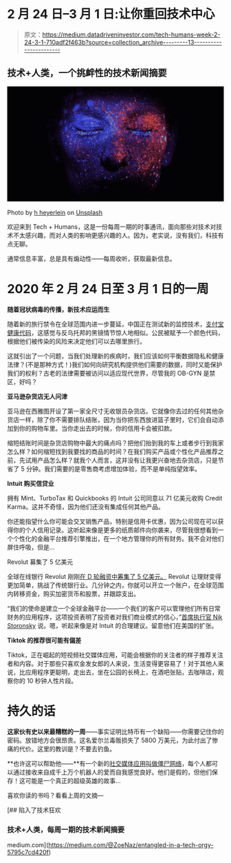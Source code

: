 # 2 月 24 日–3 月 1 日:让你重回技术中心

> 原文：<https://medium.datadriveninvestor.com/tech-humans-week-2-24-3-1-710adf2f463b?source=collection_archive---------13----------------------->

## 技术+人类，一个挑衅性的技术新闻摘要

![](img/dbc40f7731e86207c4e22497798a8ac6.png)

Photo by [h heyerlein](https://unsplash.com/@heyerlein?utm_source=unsplash&utm_medium=referral&utm_content=creditCopyText) on [Unsplash](https://unsplash.com/s/photos/human?utm_source=unsplash&utm_medium=referral&utm_content=creditCopyText)

欢迎来到 Tech + Humans，这是一份每周一期的时事通讯，面向那些对技术对技术不太感兴趣，而对人类的影响更感兴趣的人。因为，老实说，没有我们，科技有点无聊。

通常信息丰富，总是具有煽动性——每周收听，获取最新信息。

# 2020 年 2 月 24 日至 3 月 1 日的一周

**随着冠状病毒的传播，新技术应运而生**

随着新的旅行禁令在全球范围内进一步蔓延，中国正在测试新的监控技术，[支付宝健康代码](https://www.nytimes.com/2020/03/01/business/china-coronavirus-surveillance.html?action=click&module=Top%20Stories&pgtype=Homepage)，这感觉与反乌托邦的黑镜情节惊人地相似。公民被赋予一个颜色代码，根据他们被传染的风险来决定他们可以去哪里旅行。

这就引出了一个问题，当我们处理新的疾病时，我们应该如何平衡数据隐私和健康法律？(不是那种方式！)我们如何向研究机构提供他们需要的数据，同时又能保护我们的权利？古老的法律需要被访问以适应现代世界，尽管我的 OB-GYN 是禁区，好吗？

**亚马逊杂货店无人问津**

亚马逊在西雅图开设了第一家全尺寸无收银员杂货店。它就像你去过的任何其他杂货店一样，除了你不需要排队结账，因为当你把东西放进篮子里时，它们会自动添加到你的购物车里。当你走出去的时候，你的信用卡会被扣款。

缩短结账时间是杂货店购物中最大的痛点吗？把他们抬到我的车上或者步行到我家怎么样？如何缩短找到我要找的商品的时间？在我们购买产品或个性化产品推荐之前，先试用产品怎么样？就我个人而言，这并没有让我更兴奋地去杂货店，只是节省了 5 分钟。我们需要的是零售商考虑增加体验，而不是单纯指望效率。

**Intuit 购买信贷业**

拥有 Mint、TurboTax 和 Quickbooks 的 Intuit 公司同意以 71 亿美元收购 Credit Karma。这并不奇怪，因为他们还没有集成任何其他产品。

你还能指望什么你可能会交叉销售产品，特别是信用卡优惠，因为公司现在可以获得你的个人信用记录。这听起来像是更多的纸质邮件向你袭来，尽管我很想看到一个个性化的金融平台推荐引擎推出，在一个地方管理你的所有财务。我不会对他们屏住呼吸，但是…

Revolut 募集了 5 亿美元

全球在线银行 Revolut 刚刚[在 D 轮融资中筹集了 5 亿美元。](https://techcrunch.com/2020/02/24/revolut-raises-500-million-at-5-5-billion-valuation/) Revolut 让理财变得更加简单，挑战了传统银行业。几分钟之内，你就可以开立一个账户，在全球范围内转移资金，购买加密货币和股票，并跟踪支出。

“我们的使命是建立一个全球金融平台——一个我们的客户可以管理他们所有日常财务的应用程序，这项投资表明了投资者对我们商业模式的信心，”[首席执行官 Nik Storonsky](https://techcrunch.com/2020/02/24/revolut-raises-500-million-at-5-5-billion-valuation/) 说。嗯，听起来像是对 Intuit 的合理建议。留意他们在美国的扩张。

**Tiktok 的推荐很可能有偏差**

Tiktok，正在崛起的短视频社交媒体应用，可能会根据你的关注者的样子推荐关注者和内容。对于那些只喜欢金发女郎的人来说，生活变得更容易了！对于其他人来说，比应用程序更聪明，走出去，坐在公园的长椅上，在酒吧张贴，去咖啡店，观察你的 10 秒钟人性片段。

# **持久的话**

**这家伙有史以来最糟糕的一周**——事实证明比特币有一个缺陷——你需要记住你的密码。放错地方会很昂贵。这名爱尔兰毒贩损失了 5800 万美元，为此付出了惨痛的代价。这里的教训是？不要去钓鱼。

**也许这可以帮助他——**有一个新的[社交媒体应用叫做僵尸网络](https://www.wired.com/story/botnet-social-network-where-everyones-influencer/#intcid=recommendations_default-popular_f2866145-a34b-4a14-84f3-00f082e8d505_popular4-1)，每个人都可以通过接收来自成千上万个机器人的爱而自我感觉良好。他们是假的，但他们保存！这可能是一个真正的超级英雄的故事…

喜欢你读的书吗？看看上周的文摘—

[](https://medium.com/@ZoeNaz/entangled-in-a-tech-orgy-5795c7cd420f) [## 陷入了技术狂欢

### 技术+人类，每周一期的技术新闻摘要

medium.com](https://medium.com/@ZoeNaz/entangled-in-a-tech-orgy-5795c7cd420f)